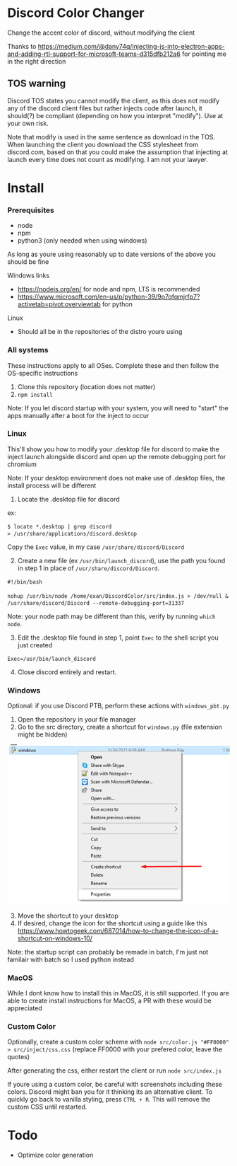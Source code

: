 # Discord Color Changer
Change the accent color of discord, without modifying the client

Thanks to https://medium.com/@dany74q/injecting-js-into-electron-apps-and-adding-rtl-support-for-microsoft-teams-d315dfb212a6 for pointing me in the right direction

## TOS warning
Discord TOS states you cannot modify the client, as this does not modify any of the discord client files but rather injects code after launch, it should(?) be compliant (depending on how you interpret "modify"). Use at your own risk.

Note that modify is used in the same sentence as download in the TOS. When launching the client you download the CSS stylesheet from discord.com, based on that you could make the assumption that injecting at launch every time does not count as modifying. I am not your lawyer.

# Install

### Prerequisites
- node
- npm
- python3 (only needed when using windows)

As long as youre using reasonably up to date versions of the above you should be fine

Windows links
- https://nodejs.org/en/ for node and npm, LTS is recommended
- https://www.microsoft.com/en-us/p/python-39/9p7qfqmjrfp7?activetab=pivot:overviewtab for python

Linux
- Should all be in the repositories of the distro youre using

### All systems
These instructions apply to all OSes. Complete these and then follow the OS-specific instructions
1. Clone this repository (location does not matter)
2. `npm install`

Note: If you let discord startup with your system, you will need to "start" the apps manually after a boot for the inject to occur

### Linux
This'll show you how to modify your .desktop file for discord to make the inject launch alongside discord and open up the remote debugging port for chromium

Note: If your desktop environment does not make use of .desktop files, the install process will be different

1. Locate the .desktop file for discord

ex: 
```
$ locate *.desktop | grep discord
> /usr/share/applications/discord.desktop
```

Copy the `Exec` value, in my case `/usr/share/discord/Discord`

2. Create a new file (ex `/usr/bin/launch_discord`), use the path you found in step 1 in place of `/usr/share/discord/Discord`.
```
#!/bin/bash

nohup /usr/bin/node /home/exan/DiscordColor/src/index.js > /dev/null &
/usr/share/discord/Discord --remote-debugging-port=31337
```
Note: your node path may be different than this, verify by running `which node`.

3. Edit the .desktop file found in step 1, point `Exec` to the shell script you just created
```
Exec=/usr/bin/launch_discord
```

4. Close discord entirely and restart.

### Windows
Optional: if you use Discord PTB, perform these actions with `windows_pbt.py`
1. Open the repository in your file manager
2. Go to the src directory, create a shortcut for `windows.py` (file extension might be hidden)

![Create shortcut](assets/create_shortcut.png)

3. Move the shortcut to your desktop
4. If desired, change the icon for the shortcut using a guide like this https://www.howtogeek.com/687014/how-to-change-the-icon-of-a-shortcut-on-windows-10/

Note: the startup script can probably be remade in batch, I'm just not familair with batch so I used python instead

### MacOS
While I dont know how to install this in MacOS, it is still supported. If you are able to create install instructions for MacOS, a PR with these would be appreciated

### Custom Color
Optionally, create a custom color scheme with `node src/color.js "#FF0000" > src/inject/css.css` (replace FF0000 with your prefered color, leave the quotes)

After generating the css, either restart the client or run `node src/index.js`

If youre using a custom color, be careful with screenshots including these colors. Discord might ban you for it thinking its an alternative client. To quickly go back to vanilla styling, press `CTRL + R`. This will remove the custom CSS until restarted.

# Todo
- Optimize color generation
